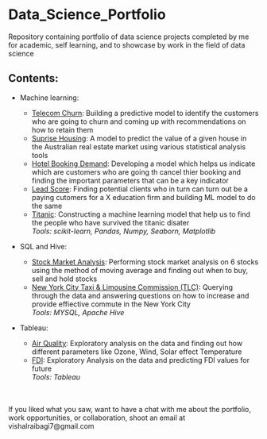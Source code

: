 # Data_Science_Portfolio

Repository containing portfolio of data science projects completed by me for academic, self learning, and to showcase by work in the field of data science

## Contents:
- Machine learning:
  - [Telecom Churn](https://github.com/Vishal1478/Data_Science_Portfolio/tree/master/Machine_Learning/Telecom_Churn): Building a predictive model to identify the customers who are going to churn and coming up with recommendations on how to retain them
  - [Suprise Housing](https://github.com/Vishal1478/Data_Science_Portfolio/tree/master/Machine_Learning/Suprise_Housing): A model to predict the value of a given house in the Australian real estate market using various statistical analysis tools
  - [Hotel Booking Demand](https://github.com/Vishal1478/Data_Science_Portfolio/tree/master/Machine_Learning/Hotel_Booking_Demand): Developing a model which helps us indicate which are customers who are going th cancel thier booking and finding the important parameters that can be a key indicator
  - [Lead Score](https://github.com/Vishal1478/Data_Science_Portfolio/tree/master/Machine_Learning/Lead_Score): Finding potential clients who in turn can turn out be a paying cutomers for a X education firm and building ML model to do the same
  - [Titanic](https://github.com/Vishal1478/Data_Science_Portfolio/tree/master/Machine_Learning/Titanic): Constructing a machine learning model that help us to find the people who have survived the titanic disater<br>
  _Tools: scikit-learn, Pandas, Numpy, Seaborn, Matplotlib_
  
- SQL and Hive:
  - [Stock Market Analysis](https://github.com/Vishal1478/Data_Science_Portfolio/tree/master/SQL_Hive/Stock_Market_Analysis): Performing stock market analysis on 6 stocks using the method of moving average and finding out when to buy, sell and hold stocks
  - [New York City Taxi & Limousine Commission (TLC)](https://github.com/Vishal1478/Data_Science_Portfolio/tree/master/SQL_Hive/NYC_Taxi_Limousine%20Commission): Querying through the data and answering questions on how to increase and provide effiective commute in the New York City<br>
 _Tools: MYSQL, Apache Hive_
 
- Tableau:
  - [Air Quality](https://github.com/Vishal1478/Data_Science_Portfolio/tree/master/Tableau/Air_Quality): Exploratory analysis on the data and finding out how different parameters like Ozone, Wind, Solar effect Temperature
  - [FDI](https://github.com/Vishal1478/Data_Science_Portfolio/tree/master/Tableau/FDI): Exploratory Analysis on the data and predicting FDI values for future<br>
 _Tools: Tableau_
 <br>
 <br>
 If you liked what you saw, want to have a chat with me about the portfolio, work opportunities, or collaboration, shoot an email at vishalraibagi7@gmail.com
